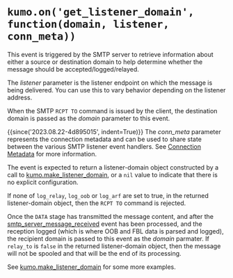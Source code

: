 # `kumo.on('get_listener_domain', function(domain, listener, conn_meta))`

This event is triggered by the SMTP server to retrieve information about
either a source or destination domain to help determine whether the message
should be accepted/logged/relayed.

The *listener* parameter is the listener endpoint on which the message
is being delivered.  You can use this to vary behavior depending on the
listener address.

When the SMTP `RCPT TO` command is issued by the client, the destination
domain is passed as the *domain* parameter to this event.

{{since('2023.08.22-4d895015', indent=True)}}
    The *conn_meta* parameter represents the connection metadata and
    can be used to share state between the various SMTP listener
    event handlers. See [Connection Metadata](../connectionmeta.md)
    for more information.

The event is expected to return a listener-domain object constructed
by a call to [kumo.make_listener_domain](../kumo/make_listener_domain/index.md),
or a `nil` value to indicate that there is no explicit configuration.

If none of `log_relay`, `log_oob` or `log_arf` are set to true, in the returned
listener-domain object, then the `RCPT TO` command is rejected.

Once the `DATA` stage has transmitted the message content, and after the
[smtp_server_message_received](../events/smtp_server_message_received.md) event
has been processed, and the reception logged (which is where OOB and FBL data
is parsed and logged), the recipient domain is passed to this event as the
*domain* parmater. If `relay_to` is `false` in the returned listener-domain
object, then the message will not be spooled and that will be the end of its
processing.

See [kumo.make_listener_domain](../kumo/make_listener_domain/index.md) for some more
examples.
